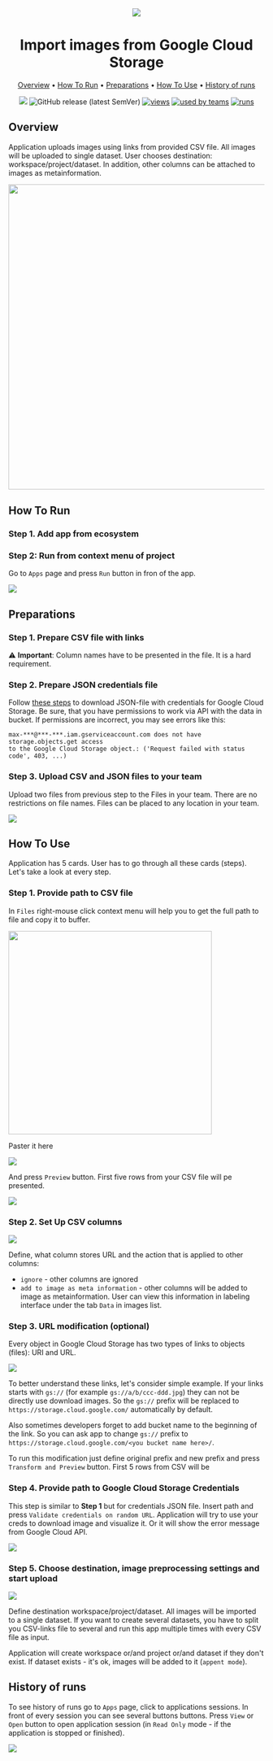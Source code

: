 <div align="center" markdown>

<img src="https://i.imgur.com/MwQqR5r.png"/>

# Import images from Google Cloud Storage

<p align="center">

  <a href="#Overview">Overview</a> •
  <a href="#How-To-Run">How To Run</a> •
  <a href="#Preparations">Preparations</a> •
  <a href="#How-To-Use">How To Use</a> •
  <a href="#History-Of-Runs">History of runs</a>
</p>

[![](https://img.shields.io/badge/slack-chat-green.svg?logo=slack)](https://supervise.ly/slack)
![GitHub release (latest SemVer)](https://img.shields.io/github/v/release/supervisely-ecosystem/import-from-google-cloud-storage)
[![views](https://app.supervise.ly/public/api/v3/ecosystem.counters?repo=supervisely-ecosystem/import-from-google-cloud-storage&counter=views&label=views)](https://supervise.ly)
[![used by teams](https://app.supervise.ly/public/api/v3/ecosystem.counters?repo=supervisely-ecosystem/import-from-google-cloud-storage&counter=downloads&label=used%20by%20teams)](https://supervise.ly)
[![runs](https://app.supervise.ly/public/api/v3/ecosystem.counters?repo=supervisely-ecosystem/import-from-google-cloud-storage&counter=runs&label=runs&123)](https://supervise.ly)

</div>

## Overview

Application uploads images using links from provided CSV file. All images will be uploaded to single dataset. User chooses destination: workspace/project/dataset.  In addition, other columns can be attached to images as metainformation. 

<img src="https://i.imgur.com/YnaA9zA.png" height="600"/>

## How To Run

### Step 1. Add app from ecosystem

### Step 2: Run from context menu of project

Go to `Apps` page and press `Run` button in fron of the app.

<img src="https://i.imgur.com/2HciaQv.png"/>

## Preparations

### Step 1. Prepare CSV file with links
⚠️ **Important**: Column names have to be presented in the file. It is a hard requirement.  

### Step 2. Prepare JSON credentials file

Follow [these steps](https://cloud.google.com/docs/authentication/getting-started) to download JSON-file with credentials for Google Cloud Storage. Be sure, that you have permissions to work via API with the data in bucket. If permissions are incorrect, you may see errors like this:

```
max-***@***-***.iam.gserviceaccount.com does not have storage.objects.get access 
to the Google Cloud Storage object.: ('Request failed with status code', 403, ...)
```

### Step 3. Upload CSV and JSON files to your team

Upload two files from previous step to the Files in your team. There are no restrictions on file names. Files can be placed to any location in your team.

<img src="https://i.imgur.com/XNCEIJj.png"/>

## How To Use

Application has 5 cards. User has to go through all these cards (steps). Let's take a look at every step.

### Step 1. Provide path to CSV file

In `Files` right-mouse click context menu will help you to get the full path to file and copy it to buffer. 

<img src="https://i.imgur.com/VuBOyH7.png" height="400"/>

Paster it here

<img src="https://i.imgur.com/b5CUCZH.png"/>

And press `Preview` button. First five rows from your CSV file will pe presented. 

<img src="https://i.imgur.com/UIxbL8s.png"/>

### Step 2. Set Up CSV columns

<img src="https://i.imgur.com/MDciSf1.png"/>

Define, what column stores URL and the action that is applied to other columns:
- `ignore` - other columns are ignored
- `add to image as meta information` - other columns will be added to image as metainformation. User can view this information in labeling interface under the tab `Data` in images list.


### Step 3. URL modification (optional)

Every object in Google Cloud Storage has two types of links to objects (files): URI and URL.  

<img src="https://i.imgur.com/GmWXfki.png"/>

To better understand these links, let's consider simple example. If your links starts with `gs://` (for example `gs://a/b/ccc-ddd.jpg`) they can not be directly use download images. So the `gs://` prefix will be replaced to `https://storage.cloud.google.com/` automatically by default. 

Also sometimes developers forget to add bucket name to the beginning of the link. So you can ask app to change `gs://` prefix to `https://storage.cloud.google.com/<you bucket name here>/`.

To run this modification just define original prefix and new prefix and press `Transform and Preview` button. First 5 rows from CSV will be 

### Step 4. Provide path to Google Cloud Storage Credentials

This step is similar to **Step 1** but for credentials JSON file. Insert path and press `Validate credentials on random URL`. Application will try to use your creds to download image and visualize it. Or it will show the error message from Google Cloud API. 

<img src="https://i.imgur.com/wUf7Afd.png"/>

### Step 5. Choose destination, image preprocessing settings and start upload

<img src="https://i.imgur.com/LufV2mR.png"/>

Define destination workspace/project/dataset. All images will be imported to a single dataset. If you want to create several datasets, you have to split you CSV-links file to several and run this app multiple times with every CSV file as input. 

Application will create workspace or/and project or/and dataset if they don't exist. If dataset exists - it's ok, images will be added to it (`appent mode`).

## History of runs

To see history of runs go to `Apps` page, click to applications sessions. In front of every session you can see several buttons buttons. Press `View` or `Open` button to open application session (in `Read Only` mode - if the application is stopped or finished).

<img src="https://i.imgur.com/WwdUXe4.png"/>
